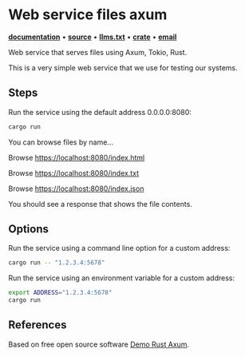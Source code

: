 # Web service files axum

**[documentation](https://docs.rs/web-service-files-axum/)**
•
**[source](https://github.com/joelparkerhenderson/web-service-files-axum/)**
•
**[llms.txt](https://raw.githubusercontent.com/joelparkerhenderson/web-service-files-axum/refs/heads/main/llms.txt)**
•
**[crate](https://crates.io/crates/web-service-files-axum)**
•
**[email](mailto:joel@joelparkerhenderson.com)**

Web service that serves files using Axum, Tokio, Rust.

This is a very simple web service that we use for testing our systems.

## Steps

Run the service using the default address 0.0.0.0:8080:

```sh
cargo run
```

You can browse files by name…

Browse <https://localhost:8080/index.html>

Browse <https://localhost:8080/index.txt>

Browse <https://localhost:8080/index.json>

You should see a response that shows the file contents.

## Options

Run the service using a command line option for a custom address:

```sh
cargo run -- "1.2.3.4:5678"
```

Run the service using an environment variable for a custom address:

```sh
export ADDRESS="1.2.3.4:5678"
cargo run
```

## References

Based on free open source software [Demo Rust Axum](https://github.com/joelparkerhenderson/demo-rust-axum).
